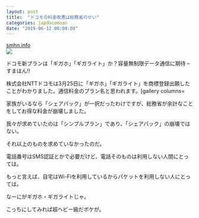 ```yaml
---
layout: post
title:  "ドコモの料金改悪は総務省のせい"
categories: japdocomoan
date: "2019-06-12 00:00:00"
---
```


<div class="card">
  <a href="https://smhn.info/201904-docomo-gigaho-gigalight"></a>
  <div class="card__header">
    <a href="https://smhn.info/201904-docomo-gigaho-gigalight">smhn.info</a>
  </div>
  <div class="card__image">
    <img src="https://smhn.info/wp-content/uploads/2019/04/docomo-gigaho-gigaholight.png">
  </div>
  <div class="card__title">
    <p>ドコモ新プランは「ギガホ」「ギガライト」か？容量無制限データ通信に期待 – すまほん!!</p>
  </div>
  <div class="card__description">
    <p>株式会社NTTドコモは3月25日に「ギガホ」「ギガライト」を商標登録出願したことがわかりました。通信料金のプラン名と思われます。[gallery columns=</p>
  </div>
</div>

家族がいるなら「シェアパック」が一択だったわけですが、総務省が余計なことをしてお得な料金が崩壊しました。

我々が求めていたのは「シンプルプラン」であり、「シェアパック」の崩壊ではない。

それ以上のものを求めていなかったのだ。

電話番号はSMS認証とかで必要だけど、電話そのものは利用しない人間にとっては。

もっと言えば、自宅はWi-Fiを利用しているからパケットを利用しない人にとっては。

なーにがギガホ・ギガライトじゃ。

こっちにしてみれば超ヘビー級だボケが。
 